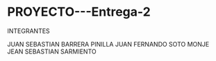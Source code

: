 # PROYECTO---Entrega-2

INTEGRANTES

JUAN SEBASTIAN BARRERA PINILLA
JUAN FERNANDO SOTO MONJE
JEAN SEBASTIAN SARMIENTO
